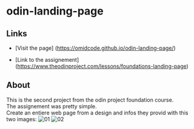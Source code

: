 # odin-landing-page

## Links 

- [Visit the page] (https://omidcode.github.io/odin-landing-page/)

- [Link to the assignement] (https://www.theodinproject.com/lessons/foundations-landing-page)

## About 

This is the second project from the odin project foundation course. 
<br>The assignement was pretty simple.
<br>Create an entiere web page from a design and infos they provid with this two images:
![01](https://user-images.githubusercontent.com/108987851/233879421-4efe3983-5d4b-4f8b-b1bf-d3cdac3f340e.png)
![02](https://user-images.githubusercontent.com/108987851/233879447-8433fec5-58f4-49b2-b3b6-ef1963311d0c.png)

